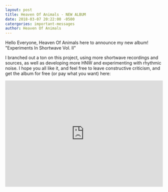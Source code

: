 ```yaml
---
layout: post
title: Heaven Of Animals - NEW ALBUM
date: 2018-03-07 20:22:00 -0500
catergories: important-messages
author: Heaven Of Animals
---
```


Hello Everyone, Heaven Of Animals here to announce my new album!
"Experiments In Shortwave Vol. II"

I branched out a ton on this project, using more shortwave recordings and sources, as well as developing more HNW and experimenting with rhythmic noise.
I hope you all like it, and feel free to leave constructive criticism, and get the album for free (or pay what you want) here:

<iframe style="border: 0; width: 100%; height: 340px;" src="https://bandcamp.com/EmbeddedPlayer/album=2625625668/size=large/bgcol=333333/linkcol=e32c14/artwork=small/transparent=true/" seamless><a href="http://deadlegincidentrecords.bandcamp.com/album/experiments-in-shortwave-vol-2">Experiments In Shortwave Vol. 2 by Heaven Of Animals</a></iframe>
